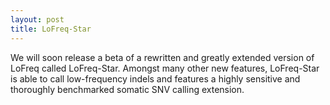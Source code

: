 ```yaml
---
layout: post
title: LoFreq-Star
---
```

We will soon release a beta of a rewritten and greatly extended version of
LoFreq called LoFreq-Star. Amongst many other new features, LoFreq-Star is able
to call low-frequency indels and features a highly sensitive and thoroughly
benchmarked somatic SNV calling extension.
